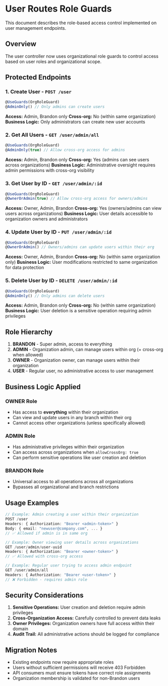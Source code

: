 # User Routes Role Guards

This document describes the role-based access control implemented on user management endpoints.

## Overview

The user controller now uses organizational role guards to control access based on user roles and organizational scope.

## Protected Endpoints

### 1. Create User - `POST /user`
```typescript
@UseGuards(OrgRoleGuard)
@AdminOnly() // Only admins can create users
```

**Access:** Admin, Brandon only
**Cross-org:** No (within same organization)
**Business Logic:** Only administrators can create new user accounts

### 2. Get All Users - `GET /user/admin/all`
```typescript
@UseGuards(OrgRoleGuard)
@AdminOnly(true) // Allow cross-org access for admins
```

**Access:** Admin, Brandon only
**Cross-org:** Yes (admins can see users across organizations)
**Business Logic:** Administrative oversight requires admin permissions with cross-org visibility

### 3. Get User by ID - `GET /user/admin/:id`
```typescript
@UseGuards(OrgRoleGuard)
@OwnerOrAdmin(true) // Allow cross-org access for owners/admins
```

**Access:** Owner, Admin, Brandon
**Cross-org:** Yes (owners/admins can view users across organizations)
**Business Logic:** User details accessible to organization owners and administrators

### 4. Update User by ID - `PUT /user/admin/:id`
```typescript
@UseGuards(OrgRoleGuard)
@OwnerOrAdmin() // Owners/admins can update users within their org
```

**Access:** Owner, Admin, Brandon
**Cross-org:** No (within same organization only)
**Business Logic:** User modifications restricted to same organization for data protection

### 5. Delete User by ID - `DELETE /user/admin/:id`
```typescript
@UseGuards(OrgRoleGuard)
@AdminOnly() // Only admins can delete users
```

**Access:** Admin, Brandon only
**Cross-org:** No (within same organization)
**Business Logic:** User deletion is a sensitive operation requiring admin privileges

## Role Hierarchy

1. **BRANDON** - Super admin, access to everything
2. **ADMIN** - Organization admin, can manage users within org (+ cross-org when allowed)
3. **OWNER** - Organization owner, can manage users within their organization
4. **USER** - Regular user, no administrative access to user management

## Business Logic Applied

### OWNER Role
- Has access to **everything** within their organization
- Can view and update users in any branch within their org
- Cannot access other organizations (unless specifically allowed)

### ADMIN Role
- Has administrative privileges within their organization
- Can access across organizations when `allowCrossOrg: true`
- Can perform sensitive operations like user creation and deletion

### BRANDON Role
- Universal access to all operations across all organizations
- Bypasses all organizational and branch restrictions

## Usage Examples

```typescript
// Example: Admin creating a user within their organization
POST /user
Headers: { Authorization: "Bearer <admin-token>" }
Body: { email: "newuser@company.com", ... }
// ✅ Allowed if admin is in same org

// Example: Owner viewing user details across organizations
GET /user/admin/user-uuid
Headers: { Authorization: "Bearer <owner-token>" }
// ✅ Allowed with cross-org access

// Example: Regular user trying to access admin endpoint
GET /user/admin/all
Headers: { Authorization: "Bearer <user-token>" }
// ❌ Forbidden - requires admin role
```

## Security Considerations

1. **Sensitive Operations:** User creation and deletion require admin privileges
2. **Cross-Organization Access:** Carefully controlled to prevent data leaks
3. **Owner Privileges:** Organization owners have full access within their domain
4. **Audit Trail:** All administrative actions should be logged for compliance

## Migration Notes

- Existing endpoints now require appropriate roles
- Users without sufficient permissions will receive 403 Forbidden
- API consumers must ensure tokens have correct role assignments
- Organization membership is validated for non-Brandon users 
